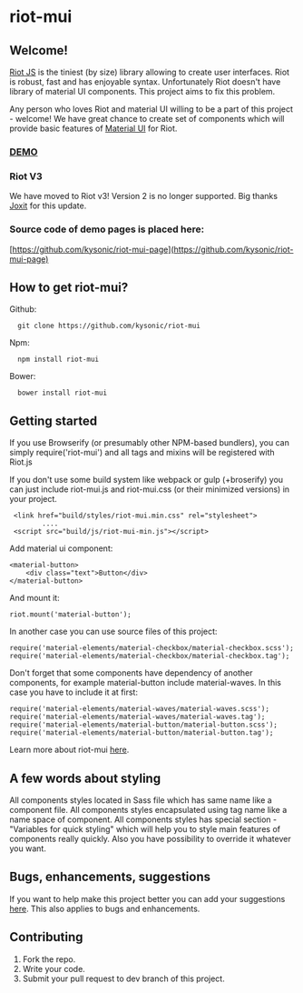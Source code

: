 # riot-mui

## Welcome!

[Riot JS](http://riotjs.com/) is the tiniest (by size) library allowing to create user interfaces. Riot is robust, fast and has enjoyable syntax. Unfortunately Riot doesn't have library of material UI components. This project aims to fix this problem.

Any person who loves Riot and material UI willing to be a part of this project - welcome! We have great chance to create set of components which will provide basic features of [Material UI](https://www.google.com/design/spec/material-design/introduction.html) for Riot.

### [DEMO](http://kysonic.github.io/riot-mui/)

### Riot V3 

We have moved to Riot v3! Version 2 is no longer supported. Big thanks [Joxit](https://github.com/Joxit) for this update. 

### Source code of demo pages is placed here: 

[https://github.com/kysonic/riot-mui-page](https://github.com/kysonic/riot-mui-page)

## How to get riot-mui?

Github:
```
  git clone https://github.com/kysonic/riot-mui 
```
Npm:
```
  npm install riot-mui 
```
Bower: 
```
  bower install riot-mui 
```
## Getting started

If you use Browserify (or presumably other NPM-based bundlers), you can simply require('riot-mui') and all tags and mixins will be registered with Riot.js

If you don't use some build system like webpack or gulp (+broserify) you can just include riot-mui.js and riot-mui.css (or their minimized versions) in your project. 

```
 <link href="build/styles/riot-mui.min.css" rel="stylesheet">
        ....
 <script src="build/js/riot-mui-min.js"></script> 
```

Add material ui component: 

```
<material-button>
    <div class="text">Button</div>
</material-button>    
``` 
And mount it: 
```
riot.mount('material-button');
```
In another case you can use source files of this project: 

```
require('material-elements/material-checkbox/material-checkbox.scss');
require('material-elements/material-checkbox/material-checkbox.tag');
```
Don't forget that some components have dependency of another components, for example material-button include material-waves. In this case you have to include it at first: 

```
require('material-elements/material-waves/material-waves.scss');
require('material-elements/material-waves/material-waves.tag');
require('material-elements/material-button/material-button.scss');
require('material-elements/material-button/material-button.tag');
```

Learn more about riot-mui [here](https://github.com/kysonic/riot-mui/tree/master/examples).

## A few words about styling

All components styles located in Sass file which has same name like a component file.
All components styles encapsulated using tag name like a name space of component. 
All components styles has special section - "Variables for quick styling" which will help you to style main features of components really quickly. Also you have possibility to override it whatever you want.

## Bugs, enhancements, suggestions

If you want to help make this project better you can add your suggestions [here](https://github.com/kysonic/riot-mui/issues). This also applies to bugs and enhancements. 

## Contributing 

1. Fork the repo. 
2. Write your code. 
3. Submit your pull request to dev branch of this project. 



